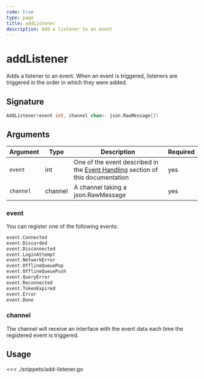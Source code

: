 ```yaml
---
code: true
type: page
title: addListener
description: Add a listener to an event
---
```


# addListener

Adds a listener to an event.
When an event is triggered, listeners are triggered in the order in which they were added.

## Signature

```go
AddListener(event int, channel chan<- json.RawMessage{})
```

## Arguments

| Argument  | Type    | Description                                                                                        | Required |
| --------- | ------- | -------------------------------------------------------------------------------------------------- | -------- |
| `event`   | int     | One of the event described in the [Event Handling](/sdk/go/1/events) section of this documentation | yes      |
| `channel` | channel | A channel taking a json.RawMessage                                                                 | yes      |

### **event**

You can register one of the following events:

```go
event.Connected
event.Discarded
event.Disconnected
event.LoginAttempt
event.NetworkError
event.OfflineQueuePop
event.OfflineQueuePush
event.QueryError
event.Reconnected
event.TokenExpired
event.Error
event.Done
```

### **channel**

The channel will receive an interface with the event data each time the registered event is triggered.

## Usage

<<< ./snippets/add-listener.go
